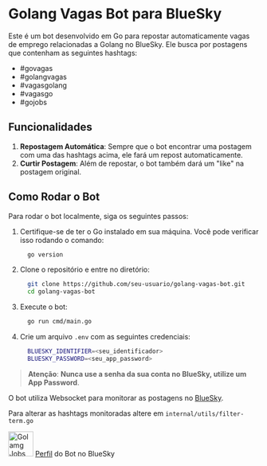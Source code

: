 # Golang Vagas Bot para BlueSky

Este é um bot desenvolvido em Go para repostar automaticamente vagas de emprego relacionadas a Golang no BlueSky. Ele busca por postagens que contenham as seguintes hashtags:

- #govagas
- #golangvagas
- #vagasgolang
- #vagasgo
- #gojobs

## Funcionalidades

1. **Repostagem Automática**: Sempre que o bot encontrar uma postagem com uma das hashtags acima, ele fará um repost automaticamente.
2. **Curtir Postagem**: Além de repostar, o bot também dará um "like" na postagem original.

## Como Rodar o Bot

Para rodar o bot localmente, siga os seguintes passos:

1. Certifique-se de ter o Go instalado em sua máquina. Você pode verificar isso rodando o comando:

    ```bash
      go version
    ```

2. Clone o repositório e entre no diretório:

    ```bash
      git clone https://github.com/seu-usuario/golang-vagas-bot.git
      cd golang-vagas-bot
    ```

3. Execute o bot:

    ```bash
      go run cmd/main.go
    ```

4. Crie um arquivo `.env` com as seguintes credenciais:

    ```bash
      BLUESKY_IDENTIFIER=<seu_identificador>
      BLUESKY_PASSWORD=<seu_app_password>
    ```

> **Atenção**: **Nunca use a senha da sua conta no BlueSky, utilize um App Password**.

O bot utiliza Websocket para monitorar as postagens no [BlueSky](https://bsky.app).

Para alterar as hashtags monitoradas altere em `internal/utils/filter-term.go`

<img src="https://cdn.bsky.app/img/avatar_thumbnail/plain/did:plc:hf37h3zvhdcw7jjik6rd43ws/bafkreifr7wqzf5fagkpbcwcc27cpiploqqslkc3dut255ja46hoxiudnse@jpeg" alt="Golamg Jobs" width="50"/> [Perfil](https://bsky.app/profile/govagas.bsky.social) do Bot no BlueSky
